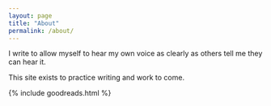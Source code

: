 ```yaml
---
layout: page
title: "About"
permalink: /about/
---
```


I write to allow myself to hear my own voice as clearly as others tell me they can hear it.

This site exists to practice writing and work to come.

{% include goodreads.html %}
